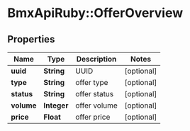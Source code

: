 # BmxApiRuby::OfferOverview

## Properties
Name | Type | Description | Notes
------------ | ------------- | ------------- | -------------
**uuid** | **String** | UUID | [optional] 
**type** | **String** | offer type | [optional] 
**status** | **String** | offer status | [optional] 
**volume** | **Integer** | offer volume | [optional] 
**price** | **Float** | offer price | [optional] 


